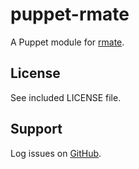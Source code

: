 puppet-rmate
============

A Puppet module for [rmate](https://github.com/textmate/rmate).

License
-------

See included LICENSE file.

Support
-------

Log issues on [GitHub](https://github.com/rfletcher/puppet-rmate).
